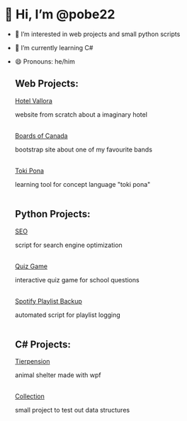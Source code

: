 # 👋 Hi, I’m @pobe22
  - 👀 I’m interested in web projects and small python scripts
  - 🌱 I’m currently learning C#
  - 😄 Pronouns: he/him

    ## Web Projects:
    
    [Hotel Vallora](https://github.com/pobe22/WebprojektHotel)
    
    website from scratch about a imaginary hotel
    <br>
    <br>

    [Boards of Canada](https://github.com/pobe22/BoardsOfCanada)
    
    bootstrap site about one of my favourite bands
    <br>
    <br>
    
    [Toki Pona](https://github.com/pobe22/tokipona)
    
    learning tool for concept language "toki pona"
    <br>
    <br>
    

    ## Python Projects:
    
    [SEO](https://github.com/pobe22/SEO)
    
    script for search engine optimization
    <br>
    <br>
    
    [Quiz Game](https://github.com/pobe22/spiel)

    interactive quiz game for school questions
    <br>
    <br>
    
    [Spotify Playlist Backup](https://github.com/pobe22/automate_spotify_simple)

    automated script for playlist logging
    <br>
    <br>

    ## C# Projects:
    
    [Tierpension](https://github.com/pobe22/Tierpension)

    animal shelter made with wpf
    <br>
    <br>
    
    [Collection](https://github.com/pobe22/Collection)

    small project to test out data structures


